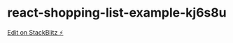 # react-shopping-list-example-kj6s8u

[Edit on StackBlitz ⚡️](https://stackblitz.com/edit/react-shopping-list-example-hg5edk)